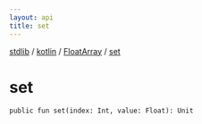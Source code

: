 ```yaml
---
layout: api
title: set
---
```

[stdlib](../../index.html) / [kotlin](../index.html) / [FloatArray](index.html) / [set](set.html)

# set

```
public fun set(index: Int, value: Float): Unit
```
